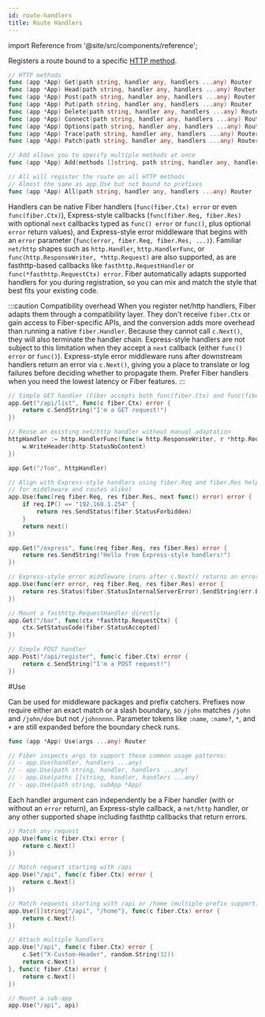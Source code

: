 ```yaml
---
id: route-handlers
title: Route Handlers
---
```


import Reference from '@site/src/components/reference';

Registers a route bound to a specific [HTTP method](https://developer.mozilla.org/en-US/docs/Web/HTTP/Methods).

```go title="Signatures"
// HTTP methods
func (app *App) Get(path string, handler any, handlers ...any) Router
func (app *App) Head(path string, handler any, handlers ...any) Router
func (app *App) Post(path string, handler any, handlers ...any) Router
func (app *App) Put(path string, handler any, handlers ...any) Router
func (app *App) Delete(path string, handler any, handlers ...any) Router
func (app *App) Connect(path string, handler any, handlers ...any) Router
func (app *App) Options(path string, handler any, handlers ...any) Router
func (app *App) Trace(path string, handler any, handlers ...any) Router
func (app *App) Patch(path string, handler any, handlers ...any) Router

// Add allows you to specify multiple methods at once
func (app *App) Add(methods []string, path string, handler any, handlers ...any) Router

// All will register the route on all HTTP methods
// Almost the same as app.Use but not bound to prefixes
func (app *App) All(path string, handler any, handlers ...any) Router
```

Handlers can be native Fiber handlers (`func(fiber.Ctx) error` or even
`func(fiber.Ctx)`), Express-style callbacks (`func(fiber.Req, fiber.Res)` with
optional `next` callbacks typed as `func() error` or `func()`, plus optional
`error` return values), and Express-style error middleware that begins with an
`error` parameter (`func(error, fiber.Req, fiber.Res, ...)`). Familiar
`net/http` shapes such as `http.Handler`, `http.HandlerFunc`, or
`func(http.ResponseWriter, *http.Request)` are also supported, as are
fasthttp-based callbacks like `fasthttp.RequestHandler` or
`func(*fasthttp.RequestCtx) error`. Fiber automatically adapts supported
handlers for you during registration, so you can mix and match the style that
best fits your existing code.

:::caution Compatibility overhead
When you register net/http handlers, Fiber adapts them through a compatibility
layer. They don't receive
`fiber.Ctx` or gain access to Fiber-specific APIs, and the conversion adds more
overhead than running a native `fiber.Handler`. Because they cannot call `c.Next()`, they will also terminate the handler chain.
Express-style handlers are not subject to this limitation when they accept a
`next` callback (either `func() error` or `func()`). Express-style error
middleware runs after downstream handlers return an error via `c.Next()`,
giving you a place to translate or log failures before deciding whether to
propagate them. Prefer Fiber handlers when you need the lowest latency or Fiber
features.
:::

```go title="Examples"
// Simple GET handler (Fiber accepts both func(fiber.Ctx) and func(fiber.Ctx) error)
app.Get("/api/list", func(c fiber.Ctx) error {
    return c.SendString("I'm a GET request!")
})

// Reuse an existing net/http handler without manual adaptation
httpHandler := http.HandlerFunc(func(w http.ResponseWriter, r *http.Request) {
    w.WriteHeader(http.StatusNoContent)
})

app.Get("/foo", httpHandler)

// Align with Express-style handlers using fiber.Req and fiber.Res helpers (works
// for middleware and routes alike)
app.Use(func(req fiber.Req, res fiber.Res, next func() error) error {
    if req.IP() == "192.168.1.254" {
        return res.SendStatus(fiber.StatusForbidden)
    }
    return next()
})

app.Get("/express", func(req fiber.Req, res fiber.Res) error {
    return res.SendString("Hello from Express-style handlers!")
})

// Express-style error middleware (runs after c.Next() returns an error)
app.Use(func(err error, req fiber.Req, res fiber.Res) error {
    return res.Status(fiber.StatusInternalServerError).SendString(err.Error())
})

// Mount a fasthttp.RequestHandler directly
app.Get("/bar", func(ctx *fasthttp.RequestCtx) {
    ctx.SetStatusCode(fiber.StatusAccepted)
})

// Simple POST handler
app.Post("/api/register", func(c fiber.Ctx) error {
    return c.SendString("I'm a POST request!")
})
```

<Reference id="use">#Use</Reference>

Can be used for middleware packages and prefix catchers. Prefixes now require either an exact match or a slash boundary, so `/john` matches `/john` and `/john/doe` but not `/johnnnnn`. Parameter tokens like `:name`, `:name?`, `*`, and `+` are still expanded before the boundary check runs.

```go title="Signature"
func (app *App) Use(args ...any) Router

// Fiber inspects args to support these common usage patterns:
// - app.Use(handler, handlers ...any)
// - app.Use(path string, handler, handlers ...any)
// - app.Use(paths []string, handler, handlers ...any)
// - app.Use(path string, subApp *App)
```

Each handler argument can independently be a Fiber handler (with or without an
`error` return), an Express-style callback, a `net/http` handler, or any other
supported shape including fasthttp callbacks that return errors.

```go title="Examples"
// Match any request
app.Use(func(c fiber.Ctx) error {
    return c.Next()
})

// Match request starting with /api
app.Use("/api", func(c fiber.Ctx) error {
    return c.Next()
})

// Match requests starting with /api or /home (multiple-prefix support)
app.Use([]string{"/api", "/home"}, func(c fiber.Ctx) error {
    return c.Next()
})

// Attach multiple handlers 
app.Use("/api", func(c fiber.Ctx) error {
    c.Set("X-Custom-Header", random.String(32))
    return c.Next()
}, func(c fiber.Ctx) error {
    return c.Next()
})

// Mount a sub-app
app.Use("/api", api)
```
